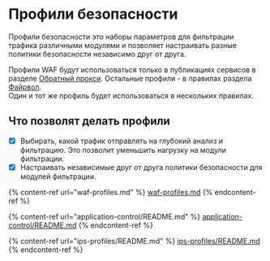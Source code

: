 # Профили безопасности

Профили безопасности это наборы параметров для фильтрации трафика различными модулями и позволяет настраивать разные политики безопасности независимо друг от друга.

Профили WAF будут использоваться только в публикациях сервисов в разделе [Обратный прокси](/settings/services/reverse-proxy.md). Остальные профили - в правилах раздела [Файрвол](/settings/access-rules/firewall.md).\
Один и тот же профиль будет использоваться в нескольких правилах.

## Что позволят делать профили

* [x] Выбирать, какой трафик отправлять на глубокий анализ и фильтрацию. Это позволит уменьшить нагрузку на модули фильтрации.
* [x] Настраивать независимые друг от друга политики безопасности для модулей фильтрации.

{% content-ref url="waf-profiles.md" %}
[waf-profiles.md](waf-profiles.md)
{% endcontent-ref %}

{% content-ref url="application-control/README.md" %}
[application-control/README.md](application-control/README.md)
{% endcontent-ref %}

{% content-ref url="ips-profiles/README.md" %}
[ips-profiles/README.md](ips-profiles/README.md)
{% endcontent-ref %}
